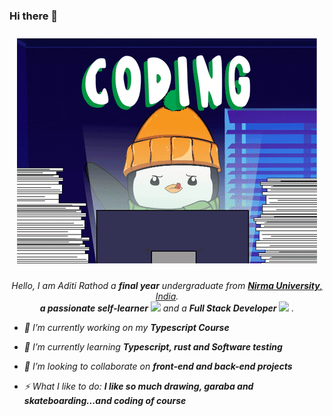 ### Hi there 👋
<p align="center">
  
<img src="giphy.gif" style="margin:10px auto;">
</p>

<!--
**aditirathod153/aditirathod153** is a ✨ _special_ ✨ repository because its `README.md` (this file) appears on your GitHub profile.

Here are some ideas to get you started:

- 🔭 I’m currently working on ...
- 🌱 I’m currently learning ...
- 👯 I’m looking to collaborate on ...
- 🤔 I’m looking for help with ...
- 💬 Ask me about ...
- 📫 How to reach me: ...
- 😄 Pronouns: ...
- ⚡ Fun fact: ...
-->

<p align="center">
  <em>
    Hello, I am Aditi Rathod a <b>final year</b> undergraduate from <a href="https://nirmauni.ac.in/"> <b>Nirma University</b>, India</a>. <br>
    <b>a passionate self-learner</b> <img src="https://github.com/TheDudeThatCode/TheDudeThatCode/blob/master/Assets/Developer.gif" width="30px"> and a <b>Full Stack Developer</b>&nbsp;<img src="https://github.com/TheDudeThatCode/TheDudeThatCode/blob/master/Assets/Designer.gif" width="36px">&nbsp.


- 🔭 I’m currently working on my **Typescript Course**

- 🌱 I’m currently learning **Typescript, rust and Software testing**

- 👯 I’m looking to collaborate on **front-end and back-end projects**

- ⚡ What I like to do: **I like so much drawing, garaba and skateboarding...and coding of course**

